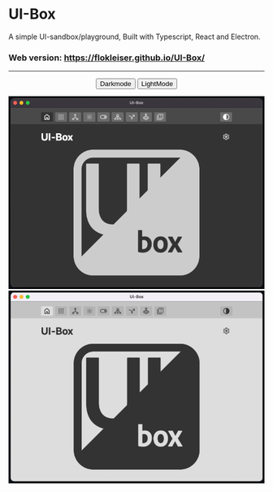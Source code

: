 # UI-Box

A simple UI-sandbox/playground,
Built with Typescript, React and Electron.

<!-- <div align="center"> -->


### Web version: https://flokleiser.github.io/UI-Box/

<!-- </div> -->

___

<!-- ![preview](/src/media/preview.png) -->
<div display="flex", flexDirection="row", align="center">

<button>Darkmode</button>  <button>LightMode</button>

</div>

<!-- </div align="center">

   <img src="/src/media/uibox-dark.png" />
   <img src= previewImage />

</div> -->


![preview](/src/media/uibox-dark.png)
![preview](/src/media/uibox-light.png)
